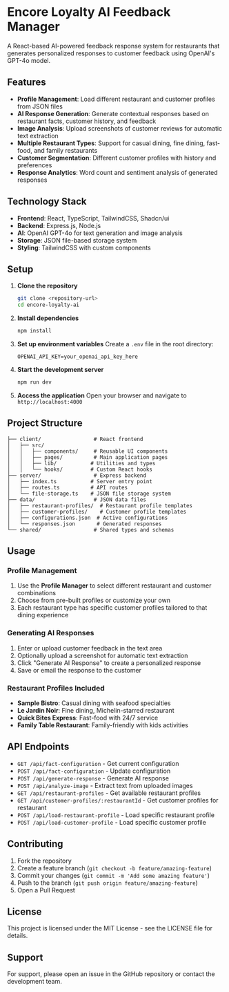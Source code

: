 # Encore Loyalty AI Feedback Manager

A React-based AI-powered feedback response system for restaurants that generates personalized responses to customer feedback using OpenAI's GPT-4o model.

## Features

- **Profile Management**: Load different restaurant and customer profiles from JSON files
- **AI Response Generation**: Generate contextual responses based on restaurant facts, customer history, and feedback
- **Image Analysis**: Upload screenshots of customer reviews for automatic text extraction
- **Multiple Restaurant Types**: Support for casual dining, fine dining, fast-food, and family restaurants
- **Customer Segmentation**: Different customer profiles with history and preferences
- **Response Analytics**: Word count and sentiment analysis of generated responses

## Technology Stack

- **Frontend**: React, TypeScript, TailwindCSS, Shadcn/ui
- **Backend**: Express.js, Node.js
- **AI**: OpenAI GPT-4o for text generation and image analysis
- **Storage**: JSON file-based storage system
- **Styling**: TailwindCSS with custom components

## Setup

1. **Clone the repository**

   ```bash
   git clone <repository-url>
   cd encore-loyalty-ai
   ```

2. **Install dependencies**

   ```bash
   npm install
   ```

3. **Set up environment variables**
   Create a `.env` file in the root directory:

   ```env
   OPENAI_API_KEY=your_openai_api_key_here
   ```

4. **Start the development server**

   ```bash
   npm run dev
   ```

5. **Access the application**
   Open your browser and navigate to `http://localhost:4000`

## Project Structure

```
├── client/                 # React frontend
│   ├── src/
│   │   ├── components/     # Reusable UI components
│   │   ├── pages/          # Main application pages
│   │   ├── lib/           # Utilities and types
│   │   └── hooks/         # Custom React hooks
├── server/                 # Express backend
│   ├── index.ts           # Server entry point
│   ├── routes.ts          # API routes
│   └── file-storage.ts    # JSON file storage system
├── data/                   # JSON data files
│   ├── restaurant-profiles/  # Restaurant profile templates
│   ├── customer-profiles/    # Customer profile templates
│   ├── configurations.json  # Active configurations
│   └── responses.json       # Generated responses
└── shared/                 # Shared types and schemas
```

## Usage

### Profile Management

1. Use the **Profile Manager** to select different restaurant and customer combinations
2. Choose from pre-built profiles or customize your own
3. Each restaurant type has specific customer profiles tailored to that dining experience

### Generating AI Responses

1. Enter or upload customer feedback in the text area
2. Optionally upload a screenshot for automatic text extraction
3. Click "Generate AI Response" to create a personalized response
4. Save or email the response to the customer

### Restaurant Profiles Included

- **Sample Bistro**: Casual dining with seafood specialties
- **Le Jardin Noir**: Fine dining, Michelin-starred restaurant
- **Quick Bites Express**: Fast-food with 24/7 service
- **Family Table Restaurant**: Family-friendly with kids activities

## API Endpoints

- `GET /api/fact-configuration` - Get current configuration
- `POST /api/fact-configuration` - Update configuration
- `POST /api/generate-response` - Generate AI response
- `POST /api/analyze-image` - Extract text from uploaded images
- `GET /api/restaurant-profiles` - Get available restaurant profiles
- `GET /api/customer-profiles/:restaurantId` - Get customer profiles for restaurant
- `POST /api/load-restaurant-profile` - Load specific restaurant profile
- `POST /api/load-customer-profile` - Load specific customer profile

## Contributing

1. Fork the repository
2. Create a feature branch (`git checkout -b feature/amazing-feature`)
3. Commit your changes (`git commit -m 'Add some amazing feature'`)
4. Push to the branch (`git push origin feature/amazing-feature`)
5. Open a Pull Request

## License

This project is licensed under the MIT License - see the LICENSE file for details.

## Support

For support, please open an issue in the GitHub repository or contact the development team.
